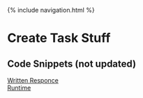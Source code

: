 {% include navigation.html %}

# Create Task Stuff

## Code Snippets  (not updated)
[Written Responce](https://docs.google.com/document/d/1xv9_tR3jJbYd_kqVJbTviudWQga70OFixgSjeF55DE8/edit?usp=sharing) \
[Runtime](https://scratch.mit.edu/projects/639956612/)
